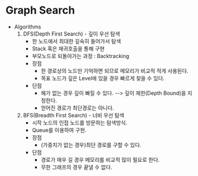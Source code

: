 # Graph Search

- Algorithms
    1. DFS(Depth First Search) - 깊이 우선 탐색
        - 한 노드에서 최대한 깊숙히 들어가서 탐색
        - Stack 혹은 재귀호출을 통해 구현
        - 부모노드로 되돌아가는 과정 : Backtracking
        * 장점
            + 한 경로상의 노드만 기억하면 되므로 메모리가 비교적 적게 사용된다.
            + 목표 노드가 깊은 Level에 있을 경우 빠르게 찾을 수 있다.
        * 단점
            + 해가 없는 경우 깊이 빠질 수 있다. --> 깊이 제한(Depth Bound)을 지정한다.
            + 얻어진 경로가 최단경로는 아니다.
    2. BFS(Breadth First Search) - 너비 우선 탐색
        - 시작 노드의 인접 노드를 방문하는 탐색방식.
        - Queue를 이용하여 구현.
        * 장점
            + (가중치가 없는 경우)최단 경로를 구할 수 있다.
        * 단점
            + 경로가 매우 길 경우 메모리를 비교적 많이 필요로 한다.
            + 무한 그래프의 경우 끝낼 수 없다.